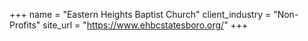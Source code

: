 +++
name = "Eastern Heights Baptist Church"
client_industry = "Non-Profits"
site_url = "https://www.ehbcstatesboro.org/"
+++